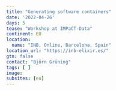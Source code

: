 ```yaml
---
title: "Generating software containers"
date: '2022-04-26'
days: 5
tease: "Workshop at IMPaCT-Data"
continent: EU
location:
  name: "INB, Online, Barcelona, Spain"
location_url: "https://inb-elixir.es/"
gtn: false
contact: "Björn Grüning"
tags: [ ]
image:
subsites: [eu]
---
```

